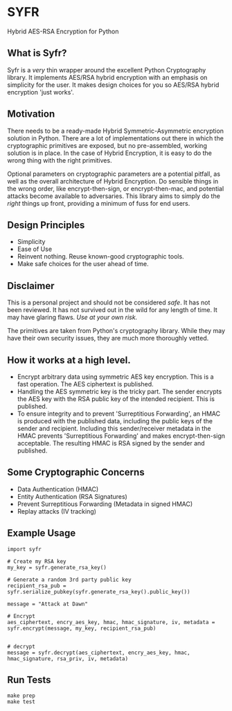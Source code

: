 # SYFR
Hybrid AES-RSA Encryption for Python

## What is Syfr?
Syfr is a *very* thin wrapper around the excellent Python Cryptography
library.  It implements AES/RSA hybrid encryption with an emphasis on
simplicity for the user.  It makes design choices for you so AES/RSA
hybrid encryption 'just works'.

## Motivation
There needs to be a ready-made Hybrid Symmetric-Asymmetric
encryption solution in Python.  There are a lot of implementations
out there in which the cryptographic primitives are exposed, but no
pre-assembled, working solution is in place.  In the case of Hybrid
Encryption, it is easy to do the wrong thing with the right primitives.

Optional parameters on cryptographic parameters are a potential pitfall,
as well as the overall architecture of Hybrid Encryption.  Do sensible things
in the wrong order, like encrypt-then-sign, or encrypt-then-mac, and
potential attacks become available to adversaries.  This library aims to
simply do the *right* things up front, providing a minimum of fuss
for end users.

## Design Principles
- Simplicity
- Ease of Use
- Reinvent nothing.  Reuse known-good cryptographic tools.
- Make safe choices for the user ahead of time.

## Disclaimer

This is a personal project and should not be considered *safe*.  It has not
been reviewed.  It has not survived out in the wild for any length of time.
It may have glaring flaws.  *Use at your own risk.*

The primitives are taken from Python's cryptography library.  While they may
have their own security issues, they are much more thoroughly vetted.

## How it works at a high level.
- Encrypt arbitrary data using symmetric AES key encryption.  This is a fast operation.  The AES ciphertext is published.
- Handling the AES symmetric key is the tricky part.  The sender encrypts
the AES key with the RSA public key of the intended recipient.  This is published.
- To ensure integrity and to prevent 'Surreptitious Forwarding', an HMAC is
produced with the published data, including the public keys of the sender and
recipient.  Including this sender/receiver metadata in the HMAC prevents 'Surreptitious Forwarding' and makes encrypt-then-sign acceptable.  The resulting HMAC is RSA signed by the sender and published.  

## Some Cryptographic Concerns

- Data Authentication (HMAC)
- Entity Authentication (RSA Signatures)
- Prevent Surreptitious Forwarding (Metadata in signed HMAC)
- Replay attacks (IV tracking)

## Example Usage
~~~~
import syfr

# Create my RSA key
my_key = syfr.generate_rsa_key()

# Generate a random 3rd party public key
recipient_rsa_pub = syfr.serialize_pubkey(syfr.generate_rsa_key().public_key())

message = "Attack at Dawn"

# Encrypt
aes_ciphertext, encry_aes_key, hmac, hmac_signature, iv, metadata = syfr.encrypt(message, my_key, recipient_rsa_pub)


# decrypt
message = syfr.decrypt(aes_ciphertext, encry_aes_key, hmac, hmac_signature, rsa_priv, iv, metadata)
~~~~

## Run Tests
~~~~
make prep
make test
~~~~
